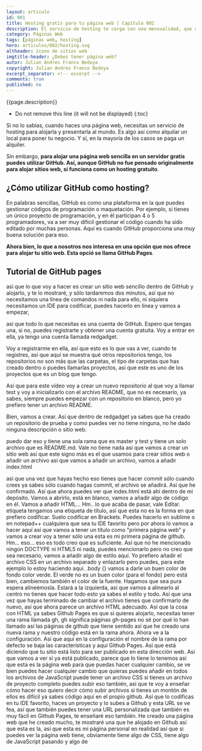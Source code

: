 ```yaml
---
layout: articulo
id: 001
title: Hosting gratis para tu página web | Capítulo 002
description: El servicio de hosting te carga con una mensualidad, que comenzando tu emprendimiento, no es recomendable. Aquí te enseño la solución perfecta.
category: Páginas Web
tags: [páginas web, hosting]
hero: articulos/002/hosting.svg
altheader: ícono de sitios web
imgtitle-header: ¿Debes tener página web?
autor: Julian Andres Franco Bedoya
copyright: Julian Andres Franco Bedoya
excerpt_separator: <!-- excerpt -->
comments: true
published: no
---
```

{{page.description}}

<!-- excerpt -->

* Do not remove this line (it will not be displayed)
{:toc}

Si no lo sabías, cuando haces una página web, necesitas un servicio de hosting para alojarla y presentarla al mundo. Es algo así como alquilar un local para poner tu negocio. Y sí, en la mayoría de los casos se paga un alquiler.

Sin embargo, **para alojar una página web sencilla en un servidor gratis puedes utilizar GitHub. Así, aunque GitHub no fue pensado originalmente para alojar sitios web, sí funciona como un hosting gratuito**.

## ¿Cómo utilizar GitHub como hosting?

En palabras sencillas, GitHub es como una plataforma en la que puedes gestionar códigos de programación o maquetación. Por ejemplo, si tienes un único proyecto de programación, y en él participan 4 o 5 programadores, va a ser muy difícil gestionar el código cuando ha sido editado por muchas personas. Aquí es cuando GitHub proporciona una muy buena solución para eso.

**Ahora bien, lo que a nosotros nos interesa en una opción que nos ofrece para alojar tu sitio web. Esta opció se llama GitHub Pages**.

## Tutorial de GitHub pages

 así que lo que voy a hacer es crear un sitio web sencillo dentro de GitHub y alojarlo, y te lo mostraré, y sólo tardaremos dos minutos, así que no necesitamos una línea de comandos ni nada para ello, ni siquiera necesitamos un IDE para codificar, puedes hacerlo en línea y vamos a empezar,
 
 así que todo lo que necesitas es una cuenta de GitHub. Espero que tengas una, si no, puedes registrarte y obtener una cuenta gratuita. Voy a entrar en ella, ya tengo una cuenta llamada redgadget.
 
 Voy a registrarme en ella, así que esto es lo que vas a ver, cuando te registres, así que aquí se muestra qué otros repositorios tengo, los repositorios no son más que las carpetas, el tipo de carpetas que has creado dentro o puedes llamarlas proyectos, así que este es uno de los proyectos que es un blog que tengo.
 
 Así que para este vídeo voy a crear un nuevo repositorio al que voy a llamar test y voy a inicializarlo con el archivo README, que no es necesario, ya sabes, siempre puedes empezar con un repositorio en blanco, pero yo prefiero tener un archivo README.
 
 Bien, vamos a crear. Así que dentro de redgadget ya sabes que ha creado un repositorio de prueba y como puedes ver no tiene ninguna, no he dado ninguna descripción o sitio web.
 
 puedo dar eso y tiene una sola rama que es master y test y tiene un solo archivo que es README.md. Vale no tiene nada así que vamos a crear un sitio web así que este signo más es el que usamos para crear sitios web o añadir un archivo así que vamos a añadir un archivo, vamos a añadir index.html
 
 así que una vez que hayas hecho eso tienes que hacer commit sólo cuando crees ya sabes sólo cuando hagas commit, el archivo se añadirá. Así que he confirmado. Así que ahora puedes ver que index.html está ahí dentro de mi depósito. Vamos a abrirlo, está en blanco, vamos a añadir algo de código en él. Vamos a añadir HTML... Hm.. lo que acaba de pasar, vale Editar. etiqueta tengamos una etiqueta de título, así que esta no es la forma en que prefiero codificar. Suelo codificar en Brackets. Puedes hacerlo en sublime o en notepad++ cualquiera que sea tu IDE favorito pero por ahora lo vamos a hacer aquí así que vamos a tener un título como "primera página web" y vamos a crear voy a tener sólo una esta es mi primera página de github. Hm... eso... eso es todo creo que es suficiente. Así que no he mencionado ningún DOCTYPE ni HTML5 ni nada, puedes mencionarlo pero no creo que sea necesario, vamos a añadir algo de estilo aquí. Yo prefiero añadir el archivo CSS en un archivo separado y enlazarlo pero puedes, para este ejemplo lo estoy haciendo aquí. .body {} vamos a darle un buen color de fondo color verde. El verde no es un buen color (para el fondo) pero está bien, cambiemos también el color de la fuente. Hagamos que sea pura espera alineémosla. Estará a la izquierda, así que vamos a alinearlo al centro no tienes que hacer todo esto ya sabes el estilo y todo. Así que una vez que hayas terminado de cambiar el archivo tienes que confirmarlo de nuevo, así que ahora parece un archivo HTML adecuado. Así que la cosa con HTML ya sabes Github Pages es que si quieres alojarlo, necesitas tener una rama llamada gh, gh significa páginas gh-pages no sé por qué lo han llamado así las páginas de github que tiene sentido así que he creado una nueva rama y nuestro código está en la rama ahora. Ahora ve a la configuración. Así que aquí en la configuración el nombre de la rama por defecto se baja las características y aquí Github Pages. Así que está diciendo que tu sitio está listo para ser publicado en esta dirección web. Así que vamos a ver si ya está publicado, parece que lo tiene lo tenemos así que esta es la página web para que puedas hacer cualquier cambio, se ve bien puedes hacer cualquier cambio que quieras puedes añadir en todos los archivos de JavaScript puede tener un archivo CSS si tienes un archivo de proyecto completo puedes subir eso también, así que te voy a enseñar cómo hacer eso quiero decir cómo subir archivos si tienes un montón de ellos es difícil ya sabes código aquí en el propio github. Así que lo codificas en tu IDE favorito, haces un proyecto y lo subes a Github y esta URL se ve fea, así que también puedes tener una URL personalizada que también es muy fácil en Github Pages, te enseñaré eso también. He creado una página web que he creado mucho, te mostraré una que he alojado en Github así que esta es la, así que esta es mi página personal en realidad así que si puedes ver la página web tiene, obviamente tiene algo de CSS, tiene algo de JavaScript pasando y algo de 
